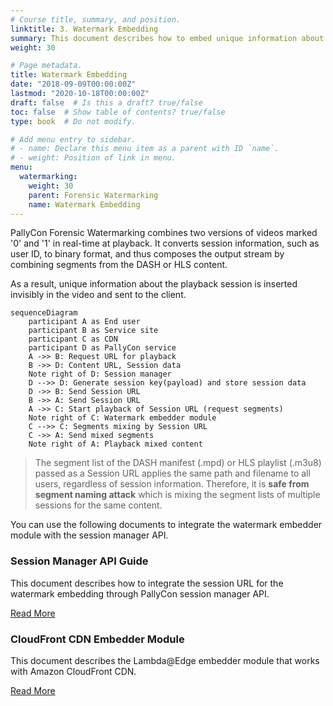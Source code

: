 ```yaml
---
# Course title, summary, and position.
linktitle: 3. Watermark Embedding
summary: This document describes how to embed unique information about the playback session invisibly in the video.
weight: 30

# Page metadata.
title: Watermark Embedding
date: "2018-09-09T00:00:00Z"
lastmod: "2020-10-18T00:00:00Z"
draft: false  # Is this a draft? true/false
toc: false  # Show table of contents? true/false
type: book  # Do not modify.

# Add menu entry to sidebar.
# - name: Declare this menu item as a parent with ID `name`.
# - weight: Position of link in menu.
menu:
  watermarking:
    weight: 30
    parent: Forensic Watermarking
    name: Watermark Embedding
---
```


PallyCon Forensic Watermarking combines two versions of videos marked '0' and '1' in real-time at playback. It converts session information, such as user ID, to binary format, and thus composes the output stream by combining segments from the DASH or HLS content.

As a result, unique information about the playback session is inserted invisibly in the video and sent to the client.

```mermaid
sequenceDiagram
    participant A as End user
    participant B as Service site
    participant C as CDN
    participant D as PallyCon service
    A ->> B: Request URL for playback
    B ->> D: Content URL, Session data
    Note right of D: Session manager
    D -->> D: Generate session key(payload) and store session data
    D ->> B: Send Session URL
    B ->> A: Send Session URL
    A ->> C: Start playback of Session URL (request segments)
    Note right of C: Watermark embedder module
    C -->> C: Segments mixing by Session URL
    C ->> A: Send mixed segments
    Note right of A: Playback mixed content
```

> The segment list of the DASH manifest (.mpd) or HLS playlist (.m3u8) passed as a Session URL applies the same path and filename to all users, regardless of session information. Therefore, it is **safe from segment naming attack** which is mixing the segment lists of multiple sessions for the same content.

You can use the following documents to integrate the watermark embedder module with the session manager API.

<div class="row">
  <div class="col-sm-6">
    <div class="card">
      <div class="card-body">
        <h3 class="card-title">Session Manager API Guide</h3>
        <p class="card-text">This document describes how to integrate the session URL for the watermark embedding through PallyCon session manager API.</p>
        <a href="./session-manager/" class="btn btn-primary">Read More</a>
      </div>
    </div>
  </div>
  <div class="col-sm-6">
    <div class="card">
      <div class="card-body">
        <h3 class="card-title">CloudFront CDN Embedder Module</h3>
        <p class="card-text">This document describes the Lambda@Edge embedder module that works with Amazon CloudFront CDN.</p>
        <a href="./cloudfront-embedder/" class="btn btn-primary">Read More</a>
      </div>
    </div>
  </div>
</div>
